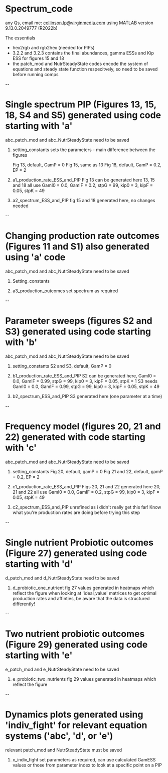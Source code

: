 # Spectrum_code
any Qs, email me: collinson.lp@virginmedia.com
using MATLAB version 9.13.0.2049777 (R2022b)

The essentials 
- hex2rgb and rgb2hex (needed for PIPs)
- 3.2.2 and 3.2.3 contains the final abundances, gamma ESSs and Kip ESS for figures 15 and 18
- the patch_mod and NutrSteadyState codes encode the system of equations and steady state function respecitvely, so need to be saved before running comps

--
# Single spectrum PIP (Figures 13, 15, 18, S4 and S5) generated using code starting with 'a'
abc_patch_mod and abc_NutrSteadyState need to be saved
1. setting_constants sets the parameters - main difference between the figures

    Fig 13, default, GamP = 0
    Fig 15, same as 13
    Fig 18, default, GamP = 0.2, EP = 2
    
2. a1_production_rate_ESS_and_PIP 
    Fig 13 can be generated here
    13, 15 and 18 all use GamI0 = 0.0, GamIF = 0.2, stpG = 99, kip0 = 3, kipF = 0.05, stpK = 49
    
3. a2_spectrum_ESS_and_PIP
    fig 15 and 18 generated here, no changes needed 
    
-- 
# Changing production rate outcomes (Figures 11 and S1) also generated using 'a' code
abc_patch_mod and abc_NutrSteadyState need to be saved
1. Setting_constants

2. a3_production_outcomes
    set spectrum as required
    
-- 
# Parameter sweeps (figures S2 and S3) generated using code starting with 'b'
abc_patch_mod and abc_NutrSteadyState need to be saved
1. setting_constants
    S2 and S3, default, GamP = 0
    
2. b1_production_rate_ESS_and_PIP 
    S2 can be generated here, GamI0 = 0.0, GamIF = 0.99, stpG = 99, kip0 = 3, kipF = 0.05, stpK = 1
    S3 needs GamI0 = 0.0, GamIF = 0.99, stpG = 99, kip0 = 3, kipF = 0.05, stpK = 49
    
3. b2_spectrum_ESS_and_PIP
    S3 generated here (one parameter at a time)
    
--
# Frequency model (figures 20, 21 and 22) generated with code starting with 'c'
abc_patch_mod and abc_NutrSteadyState need to be saved
1. setting_constants
    Fig 20, default, gamP = 0
    Fig 21 and 22, default, gamP = 0.2, EP = 2

2. c1_production_rate_ESS_and_PIP 
    Figs 20, 21 and 22 generated here
    20, 21 and 22 all use GamI0 = 0.0, GamIF = 0.2, stpG = 99, kip0 = 3, kipF = 0.05, stpK = 49
    
3. c2_spectrum_ESS_and_PIP 
    unrefined as i didn't really get this far!
    Know what you're production rates are doing before trying this step
    
--
# Single nutrient Probiotic outcomes (Figure 27) generated using code starting with 'd'
d_patch_mod and d_NutrSteadyState need to be saved
1. d_probiotic_one_nutrient
    fig 27 values generated in heatmaps which reflect the figure
    when looking at 'ideal_value' matrices to get optimal production rates and affinties, be aware that the data is structured differently!
    
--
# Two nutrient probiotic outcomes (Figure 29) generated using code starting with 'e'
e_patch_mod and e_NutrSteadyState need to be saved
1. e_probiotic_two_nutrients
    fig 29 values generated in heatmaps which reflect the figure 
    
--
# Dynamics plots generated using 'indiv_fight' for relevant equation systems ('abc', 'd', or 'e')
relevant patch_mod and NutrSteadyState must be saved
1. x_indiv_fight
    set parameters as required, can use calculated GamESS values or those from parameter index to look at a specific point on a PIP
